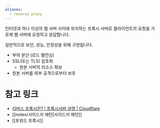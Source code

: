 ```yaml
---
aliases:
  - reverse proxy
---
```

인터넷과 하나 이상의 웹 서버 사이에 위치하는 프록시 서버로 클라이언트의 요청을 가로채 웹 서버에 요청하고 응답합니다.

일반적으로 보안, 성능, 안정성을 위해 구현됩니다.
- 부하 분산 (로드 밸런싱)
- SSL(또는 TLS) 암호화
	- 원본 서버의 리소스 확보
- 원본 서버를 외부 공격으로부터 보호


# 참고 링크

- [리버스 프록시란? | 프록시서버 설명 | Cloudflare](https://www.cloudflare.com/ko-kr/learning/cdn/glossary/reverse-proxy/)
- [[notes/사이드카 패턴|사이드카 패턴]]
- [[포워드 프록시]]